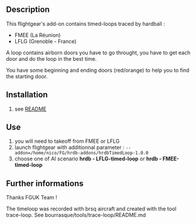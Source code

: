 Description
-----------

This flightgear's add-on contains timed-loops traced by hardball :

- FMEE (La Réunion)
- LFLG (Grenoble - France)

A loop contains airborn doors you have to go throught, you have to get each door and do the loop in the best time.

You have some beginning and ending doors (red/orange) to help you to find the starting door.


Installation
------------

1. see [README](../README.md)


Use
------

1. you will need to takeoff from FMEE or LFLG
2. launch flightgear with additionnal parameter : `--addon=/home/nico/FG/hrdb-addons/hrdbTimedLoop-1.0.0`
3. choose one of AI scenario **hrdb - LFLG-timed-loop** or **hrdb - FMEE-timed-loop**


Further informations
--------------------

Thanks FGUK Team !

The timeloop was recorded with brsq aircraft and created with the tool trace-loop. See bourrasque/tools/trace-loop/README.md
